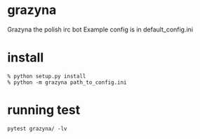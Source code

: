 grazyna
=======

Grazyna the polish irc bot
Example config is in default_config.ini

install
=======

```
% python setup.py install
% python -m grazyna path_to_config.ini
```

running test
======

```
pytest grazyna/ -lv
```
